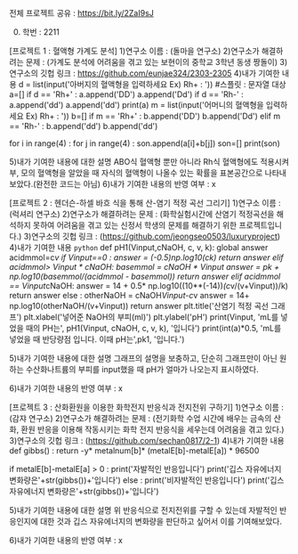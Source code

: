 전체 프로젝트 공유 : https://bit.ly/2ZaI9sJ

0. 학번 : 2211

[프로젝트 1 : 혈액형 가계도 분석]
1)연구소 이름 : (돌마을 연구소)
2)연구소가 해결하려는 문제 : (가계도 분석에 어려움을 겪고 있는 보현이의 중학교 3학년 동생 짱돌이)
3)연구소의 깃헙 링크 : https://github.com/eunjae324/2303-2305
4)내가 기여한 내용
d = list(input('아버지의 혈액형을 입력하세요 Ex) Rh+ :  ')) #스플릿 : 문자열 대상
a=[]
if d == 'Rh+'  :
    a.append('DD')
    a.append('Dd')
if d == 'Rh-' :
    a.append('dd')
    a.append('dd')
print(a)
m = list(input('어머니의 혈액형을 입력하세요 Ex) Rh+ :  '))
b=[]
if m == 'Rh+' :
    b.append('DD')
    b.append('Dd')
elif m == 'Rh-' :
    b.append('dd')
    b.append('dd')

for i in range(4) :
    for j in range(4) :
        son.append(a[i]+b[j])
son=[]
print(son)

5)내가 기여한 내용에 대한 설명
ABO식 혈액형 뿐만 아니라 Rh식 혈액형에도 적용시켜 부, 모의 혈액형을 알았을 때 자식의 혈액형이 나올수 있는 확률을 표본공간으로 나타내보았다.(완전한 코드는 아님)
6)내가 기여한 내용의 반영 여부 : x

[프로젝트 2 : 헨더슨-하셀 바흐 식을 통해 산-염기 적정 곡선 그리기]
1)연구소 이름 : (럭셔리 연구소)
2)연구소가 해결하려는 문제 : (화학실험시간에 산염기 적정곡선을 해석하지 못하여 어려움을 겪고 있는 신정서 학생의 문제를 해결하기 위한 프로젝트입니다.)
3)연구소의 깃헙 링크 : (https://github.com/jeongseo0503/luxuryproject)
4)내가 기여한 내용
```python```
def pH1(Vinput,cNaOH, c, v, k):
    global answer
    acidmmol=c*v
    if Vinput==0 :
        answer = (-0.5)*np.log10(c*k)
        return answer
    elif acidmmol> Vinput * cNaOH:
        basemmol = cNaOH * Vinput
        answer = pk + np.log10(basemmol/(acidmmol - basemmol))
        return answer
    elif acidmmol == Vinput*cNaOH:
        answer = 14 + 0.5* np.log10((10**(-14))*(c*v/(v+Vinput))/k)
        return answer
    else :
        otherNaOH = cNaOH*Vinput-c*v
        answer = 14+ np.log10(otherNaOH/(v+Vinput))
        return answer
plt.title('산염기 적정 곡선 그래프')
plt.xlabel('넣어준 NaOH의 부피(ml)')
plt.ylabel('pH')
print(Vinput, 'mL를 넣었을 때의 PH는', pH1(Vinput, cNaOH, c, v, k), '입니다')
print(int(a)*0.5, 'mL를 넣었을 때 반당량점 입니다. 이때 pH는',pk1, '입니다.') 

5)내가 기여한 내용에 대한 설명
그래프의 설명을 보충하고, 단순히 그래프만이 아닌 원하는 수산화나트륨의 부피를 input했을 때 pH가 얼마가 나오는지 표시하였다.

6)내가 기여한 내용의 반영 여부 : x

[프로젝트 3 : 산화환원을 이용한 화학전지 반응식과 전지전위 구하기]
1)연구소 이름 : (감쟈 연구소)
2)연구소가 해결하려는 문제 : (전기화학 수업 시간에 배우는 금속의 산화, 환원 반응을 이용해 작동시키는 화학 전지 반응식을 세우는데 어려움을 겪고 있다.)
3)연구소의 깃헙 링크 : (https://github.com/sechan0817/2-1)
4)내가 기여한 내용
def gibbs() :
    return -y* metalnum[b]* (metalE[b]-metalE[a]) * 96500

if metalE[b]-metalE[a] > 0 :
    print('자발적인 반응입니다')
    print('깁스 자유에너지 변화량은'+str(gibbs())+'입니다')
else :
    print('비자발적인 반응입니다')
    print('깁스 자유에너지 변화량은'+str(gibbs())+'입니다')
    
5)내가 기여한 내용에 대한 설명
위 반응식으로 전지전위를 구할 수 있는데 자발적인 반응인지에 대한 것과 깁스 자유에너지의 변화량을 판단하고 싶어서 이를 기여해보았다.

6)내가 기여한 내용의 반영 여부 : x
